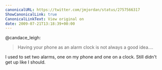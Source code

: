 ```yaml
---
canonicalURL: https://twitter.com/jmjordan/status/2757566317
ShowCanonicalLink: true
CanonicalLinkText: View original on
date: 2009-07-21T13:18:39+00:00
---
```

@candace_leigh:

> Having your phone as an alarm clock is not always a good idea....

I used to set two alarms, one on my phone and one on a clock. Still didn't get up like I should.